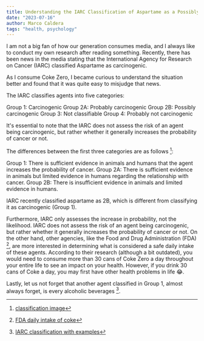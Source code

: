 ```yaml
---
title: Understanding the IARC Classification of Aspartame as a Possibly Carcinogen
date: "2023-07-16"
author: Marco Caldera
tags: "health, psychology"
---
```


I am not a big fan of how our generation consumes media, and I always like to conduct my own research after reading something. Recently, there has been news in the media stating that the International Agency for Research on Cancer (IARC) classified Aspartame as carcinogenic.

As I consume Coke Zero, I became curious to understand the situation better and found that it was quite easy to misjudge that news.

The IARC classifies agents into five categories:

Group 1: Carcinogenic
Group 2A: Probably carcinogenic
Group 2B: Possibly carcinogenic
Group 3: Not classifiable
Group 4: Probably not carcinogenic

It's essential to note that the IARC does not assess the risk of an agent being carcinogenic, but rather whether it generally increases the probability of cancer or not.

The differences between the first three categories are as follows [^1]:

Group 1: There is sufficient evidence in animals and humans that the agent increases the probability of cancer.
Group 2A: There is sufficient evidence in animals but limited evidence in humans regarding the relationship with cancer.
Group 2B: There is insufficient evidence in animals and limited evidence in humans.

IARC recently classified aspartame as 2B, which is different from classifying it as carcinogenic (Group 1).

Furthermore, IARC only assesses the increase in probability, not the likelihood. IARC does not assess the risk of an agent being carcinogenic, but rather whether it generally increases the probability of cancer or not. On the other hand, other agencies, like the Food and Drug Administration (FDA) [^2], are more interested in determining what is considered a safe daily intake of these agents. According to their research (although a bit outdated), you would need to consume more than 30 cans of Coke Zero a day throughout your entire life to see an impact on your health. However, if you drink 30 cans of Coke a day, you may first have other health problems in life 😂.

Lastly, let us not forget that another agent classified in Group 1, almost always forget, is every alcoholic beverages [^3].

[^1]: [classification image](https://www.compoundchem.com/wp-content/uploads/2015/10/A-Rough-Guide-to-IARC-Carcinogen-Classifications.png)
[^2]: [FDA daily intake of coke](https://www.fda.gov/food/food-additives-petitions/aspartame-and-other-sweeteners-food)
[^3]: [IARC classification with examples](https://gmoanswers.com/sites/default/files/IARC_Carcinogenic_Classification.png)
